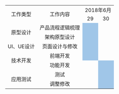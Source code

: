 <head>
<meta http-equiv="Content-Type" content="text/html; charset=UTF-8">
<title>Insert title here</title>
<style type="text/css">
table {
	border-collapse: collapse;
	text-align: center;
}

table, td, th {
	border: 1px solid black;
}
.blue{
	background-color: #A0C6E8;
}
</style>
</head>
<body>
	<table>
		<tr>
			<td rowspan=2>工作类型</td>
			<td rowspan=2>工作内容</td>
			<td colspan=2>2018年6月</td>
		</tr>
		<tr>
			<td>29</td>
			<td>30</td>
		</tr>
		<tr>
			<td rowspan=2>原型设计</td>
			<td>产品流程逻辑梳理</td>
			<td class="blue"></td>
			<td></td>
		</tr>
		<tr>
			<td>架构原型设计</td>
			<td class="blue"></td>
			<td></td>
		</tr>
		<tr>
			<td>UI、UE设计</td>
			<td>页面设计与修改</td>
			<td class="blue"></td>
			<td></td>
		</tr>
		<tr>
			<td rowspan=2>技术开发</td>
			<td>前端开发</td>
			<td class="blue"></td>
			<td></td>
		</tr>
		<tr>
			<td>功能开发</td>
			<td></td>
			<td class="blue"></td>
		</tr>
		<tr>
			<td rowspan=2>应用测试</td>
			<td>测试</td>
			<td></td>
			<td class="blue"></td>
		</tr>
		<tr>
			<td>调整修改</td>
			<td></td>
			<td class="blue"></td>
		</tr>
	</table>
</body>
</html>
